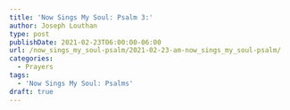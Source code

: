 ```yaml
---
title: 'Now Sings My Soul: Psalm 3:'
author: Joseph Louthan
type: post
publishDate: 2021-02-23T06:00:00-06:00
url: /now_sings_my_soul-psalm/2021-02-23-am-now_sings_my_soul-psalm/
categories:
  - Prayers
tags:
  - 'Now Sings My Soul: Psalms'
draft: true
---
```

<pre>
<div style="font-variant: small-caps;">

</div>

</pre>
